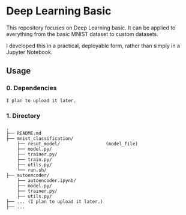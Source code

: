 # Deep Learning Basic

This repository focuses on Deep Learning basic. It can be applied to everything from the basic MNIST dataset to custom datasets.

I developed this in a practical, deployable form, rather than simply in a Jupyter Notebook.

## Usage
### 0. Dependencies

```
I plan to upload it later.
```

### 1. Directory

```plain
.
├── README.md
├── mnist_classification/
    ├── resut_model/                 (model_file)
    ├── model.py/
    ├── trainer.py/
    ├── train.py/
    ├── utils.py/
    └── run.sh/
├── autoencoder/
    ├── autoencoder.ipynb/                 
    ├── model.py/
    ├── trainer.py/
    ├── utils.py/
├── ... (I plan to upload it later.)
├── ...
```

